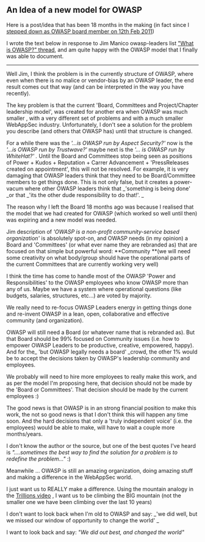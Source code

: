 ##  An Idea of a new model for OWASP 

Here is a post/idea that has been 18 months in the making (in fact since I [stepped down as OWASP board member on 12th Feb 2011](https://lists.owasp.org/pipermail/owasp-leaders/2011-February/004664.html))

I wrote the text below in response to Jim Manico owasp-leaders list ["What is OWASP?" thread](https://lists.owasp.org/pipermail/owasp-leaders/2012-October/007895.html), and am quite happy with the OWASP model that I finally was able to document.  

- - -
  
Well Jim, I think the problem is in the currently structure of OWASP, where even when there is no malice or vendor-bias by an OWASP leader, the end result comes out that way (and can be interpreted in the way you have recently).

The key problem is that the current 'Board, Committees and Project/Chapter leadership model', was created for another era when OWASP was much smaller ,  with a very different set of problems and with a much smaller WebAppSec industry. Unfortunately, I don't see a solution for the problem you describe (and others that OWASP has) until that structure is changed.

For a while there was the _'...is OWASP run by Aspect Security?'_ now is the _'...is OWASP run by Trustwave?'_  maybe next is the _'... is OWASP run by WhiteHat?' ._ Until the Board and Committees stop being seen as positions of Power + Kudos + Reputation + Carrer Advancement + 'PressReleases created on appointment', this will not be resolved. For example, it is very damaging that OWASP leaders think that they need to be Board/Committee members to get things done. This is not only false, but it creates a power-vacum where other OWASP leaders think that _'something is being done' _or that _'its the other dude responsibility to do that!'. _

The reason why I left the Board 18 months ago was because I realised that the model that we had created for OWASP (which worked so well until then) was expiring and a new model was needed.

Jim description of _'OWASP is a non-profit community-service based organization'_  is absolutely spot-on, and OWASP needs (in my opinion) a Board and 'Committees' (or what ever name they are rebranded as) that are focused on that simple but powerful word: **Community **(we will need some creativity on what body/group should have the operational parts of the current Committees that are currently working very well)

I think the time has come to handle most of the OWASP 'Power and Responsibilities'  to the OWASP employees who know OWASP more than any of us. Maybe we have a system where operational questions (like budgets, salaries, structures, etc...) are voted by majority.

We really need to re-focus OWASP Leaders energy in getting things done and re-invent OWASP in a lean, open, collaborative and effective community (and organization).

OWASP will still need a Board (or whatever name that is rebranded as). But that Board should be 99% focused on Community issues (i.e. how to empower OWASP Leaders to be productive, creative, empowered, happy). And for the_ 'but OWASP legally needs a board' _crowd, the other 1% would be to accept the decisions taken by OWASP's leadership community and employees.

We probably will need to hire more employees to really make this work, and as per the model I'm proposing here, that decision should not be made by the 'Board or Committees'. That decision should be made by the current employees :)

The good news is that OWASP is in an strong financial position to make this work, the not so good news is that I don't think this will happen any time soon. And the hard decisions that only a 'truly independent voice' (i.e. the employees) would be able to make, will have to wait a couple more months/years.

I don't know the author or the source, but one of the best quotes I've heard is _"....sometimes the best way to find the solution for a problem is to redefine the problem..."_ :)

Meanwhile ... OWASP is still an amazing organization, doing amazing stuff and making a difference in the WebAppSec world. 

I just want us to REALLY make a difference.  Using the mountain analogy in the [Trillions video](http://vimeo.com/7395079) , I want us to be climbing the BIG mountain (not the smaller one we have been climbing over the last 10 years) 

I don't want to look back when I'm old to OWASP and say: _'we did well, but we missed our window of opportunity to change the world' _

I want to look back and say: _"We did out best, and changed the world"_  